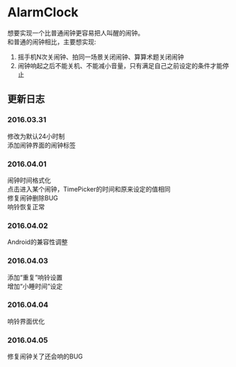 # AlarmClock
想要实现一个比普通闹钟更容易把人叫醒的闹钟。  
和普通的闹钟相比，主要想实现:  
1. 摇手机N次关闹钟、拍同一场景关闭闹钟、算算术题关闭闹钟  
2. 闹钟响起之后不能关机、不能减小音量，只有满足自己之前设定的条件才能停止


## 更新日志
### 2016.03.31  
修改为默认24小时制  
添加闹钟界面的闹钟标签  

### 2016.04.01  
闹钟时间格式化  
点击进入某个闹钟，TimePicker的时间和原来设定的值相同  
修复闹钟删除BUG  
响铃恢复正常  
  
### 2016.04.02  
Android的兼容性调整

### 2016.04.03  
添加“重复”响铃设置  
增加“小睡时间”设定

### 2016.04.04
响铃界面优化  

### 2016.04.05
修复闹钟关了还会响的BUG